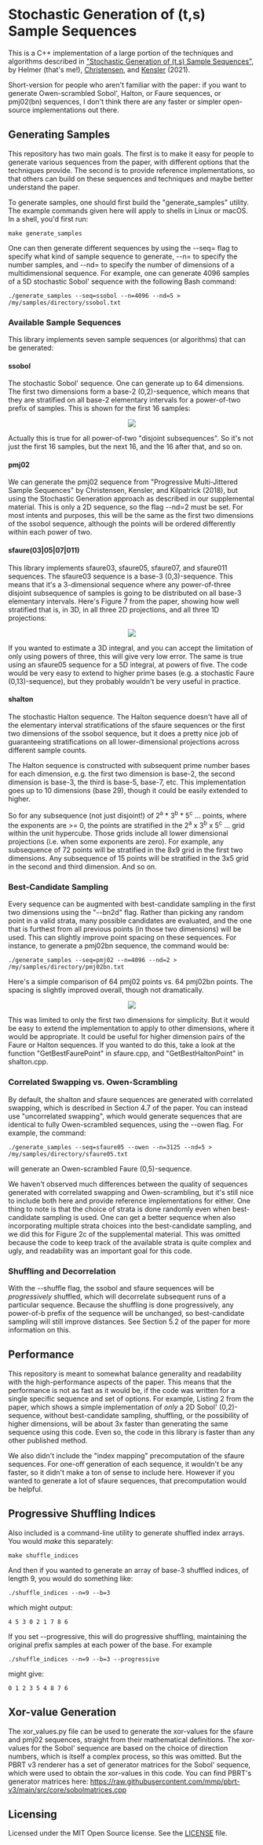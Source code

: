 # Stochastic Generation of (t,s) Sample Sequences

This is a C++ implementation of a large portion of the techniques and algorithms described in ["Stochastic Generation of (t,s) Sample Sequences"](https://graphics.pixar.com/library/SampleSequences/), by Helmer (that's me!), [Christensen](https://www.seanet.com/~myandper/per.htm), and [Kensler](http://eastfarthing.com/) (2021). 

Short-version for people who aren't familiar with the paper: if you want to generate Owen-scrambled Sobol', Halton, or Faure sequences, or pmj02(bn) sequences, I don't think there are any faster or simpler open-source implementations out there.

## Generating Samples

This repository has two main goals. The first is to make it easy for people to generate various sequences from the paper, with different options that the techniques provide. The second is to provide reference implementations, so that others can build on these sequences and techniques and maybe better understand the paper.

To generate samples, one should first build the "generate_samples" utility. The example commands given here will apply to shells in Linux or macOS. In a shell, you'd first run:

<pre><code>make generate_samples</code></pre>

One can then generate different sequences by using the --seq= flag to specify what kind of sample sequence to generate, --n= to specify the number samples, and --nd= to specify the number of dimensions of a multidimensional sequence. For example, one can generate 4096 samples of a 5D stochastic Sobol' sequence with the following Bash command:

<pre><code>./generate_samples --seq=ssobol --n=4096 --nd=5 > /my/samples/directory/ssobol.txt</code></pre>

### Available Sample Sequences

This library implements seven sample sequences (or algorithms) that can be generated:

#### ssobol

The stochastic Sobol' sequence. One can generate up to 64 dimensions. The first two dimensions form a base-2 (0,2)-sequence, which means that they are stratified on all base-2 elementary intervals for a power-of-two prefix of samples. This is shown for the first 16 samples:

<p align='center'>
	<img src='https://github.com/Andrew-Helmer/stochastic-generation/blob/main/images/ssobol02.jpg'><br>
</p>

Actually this is true for all power-of-two "disjoint subsequences". So it's not just the first 16 samples, but the next 16, and the 16 after that, and so on.

#### pmj02

We can generate the pmj02 sequence from "Progressive Multi-Jittered Sample Sequences" by Christensen, Kensler, and Kilpatrick (2018), but using the Stochastic Generation approach as described in our supplemental material. This is only a 2D sequence, so the flag --nd=2 must be set. For most intents and purposes, this will be the same as the first two dimensions of the ssobol sequence, although the points will be ordered differently within each power of two.

#### sfaure(03|05|07|011)

This library implements sfaure03, sfaure05, sfaure07, and sfaure011 sequences. The sfaure03 sequence is a base-3 (0,3)-sequence. This means that it's a 3-dimensional sequence where any power-of-three disjoint subsequence of samples is going to be distributed on all base-3 elementary intervals. Here's Figure 7 from the paper, showing how well stratified that is, in 3D, in all three 2D projections, and all three 1D projections:

<p align='center'>
	<img src='https://github.com/Andrew-Helmer/stochastic-generation/blob/main/images/sfaure03.jpg'><br>
</p>

If you wanted to estimate a 3D integral, and you can accept the limitation of only using powers of three, this will give very low error. The same is true using an sfaure05 sequence for a 5D integral, at powers of five. The code would be very easy to extend to higher prime bases (e.g. a stochastic Faure (0,13)-sequence), but they probably wouldn't be very useful in practice. 

#### shalton

The stochastic Halton sequence. The Halton sequence doesn't have all of the elementary interval stratifications of the sfaure sequences or the first two dimensions of the ssobol sequence, but it does a pretty nice job of guaranteeing stratifications on all lower-dimensional projections across different sample counts. 

The Halton sequence is constructed with subsequent prime number bases for each dimension, e.g. the first two dimension is base-2, the second dimension is base-3, the third is base-5, base-7, etc. This implementation goes up to 10 dimensions (base 29), though it could be easily extended to higher.

So for any subsequence (not just disjoint!) of 2<sup>a</sup> * 3<sup>b</sup> * 5<sup>c</sup> ... points, where the exponents are >= 0, the points are stratified in the 2<sup>a</sup> x 3<sup>b</sup> x 5<sup>c</sup> ... grid within the unit hypercube. Those grids include all lower dimensional projections (i.e. when some exponents are zero). For example, any subsequence of 72 points will be stratified in the 8x9 grid in the first two dimensions. Any subsequence of 15 points will be stratified in the 3x5 grid in the second and third dimension. And so on.

### Best-Candidate Sampling

Every sequence can be augmented with best-candidate sampling in the first two dimensions using the "--bn2d" flag. Rather than picking any random point in a valid strata, many possible candidates are evaluated, and the one that is furthest from all previous points (in those two dimensions) will be used. This can slightly improve point spacing on these sequences. For instance, to generate a pmj02bn sequence, the command would be:

<pre><code>./generate_samples --seq=pmj02 --n=4096 --nd=2 > /my/samples/directory/pmj02bn.txt</code></pre>

Here's a simple comparison of 64 pmj02 points vs. 64 pmj02bn points. The spacing is slightly improved overall, though not dramatically.

<p align='center'>
	<img src='https://github.com/Andrew-Helmer/stochastic-generation/blob/main/images/pmj02bn.jpg'><br>
</p>

This was limited to only the first two dimensions for simplicity. But it would be easy to extend the implementation to apply to other dimensions, where it would be appropriate. It could be useful for higher dimension pairs of the Faure or Halton sequences. If you wanted to do this, take a look at the function "GetBestFaurePoint" in sfaure.cpp, and "GetBestHaltonPoint" in shalton.cpp.

### Correlated Swapping vs. Owen-Scrambling

By default, the shalton and sfaure sequences are generated with correlated swapping, which is described in Section 4.7 of the paper. You can instead use "uncorrelated swapping", which would generate sequences that are identical to fully Owen-scrambled sequences, using the --owen flag. For example, the command:

<pre><code>./generate_samples --seq=sfaure05 --owen --n=3125 --nd=5 > /my/samples/directory/sfaure05.txt</code></pre>

will generate an Owen-scrambled Faure (0,5)-sequence.

We haven't observed much differences between the quality of sequences generated with correlated swapping and Owen-scrambling, but it's still nice to include both here and provide reference implementations for either. One thing to note is that the choice of strata is done randomly even when best-candidate sampling is used. One can get a better sequence when also incorporating multiple strata choices into the best-candidate sampling, and we did this for Figure 2c of the supplemental material. This was omitted because the code to keep track of the available strata is quite complex and ugly, and readability was an important goal for this code.

### Shuffling and Decorrelation

With the --shuffle flag, the ssobol and sfaure sequences will be *progressively* shuffled, which will decorrelate subsequent runs of a particular sequence. Because the shuffling is done progressively, any power-of-b prefix of the sequence will be unchanged, so best-candidate sampling will still improve distances. See Section 5.2 of the paper for more information on this.

## Performance

This repository is meant to somewhat balance generality and readability with the high-performance aspects of the paper. This means that the performance is not as fast as it would be, if the code was written for a single specific sequence and set of options. For example, Listing 2 from the paper, which shows a simple implementation of *only* a 2D Sobol' (0,2)-sequence, without best-candidate sampling, shuffling, or the possibility of higher dimensions, will be about 3x faster than generating the same sequence using this code. Even so, the code in this library is faster than any other published method.

We also didn't include the "index mapping" precomputation of the sfaure sequences. For one-off generation of each sequence, it wouldn't be any faster, so it didn't make a ton of sense to include here. However if you wanted to generate a lot of sfaure sequences, that precomputation would be helpful.

## Progressive Shuffling Indices

Also included is a command-line utility to generate shuffled index arrays. You would *make* this separately:

<pre><code>make shuffle_indices</code></pre>

And then if you wanted to generate an array of base-3 shuffled indices, of length 9, you would do something like:

<pre><code>./shuffle_indices --n=9 --b=3</code></pre>

which might output:

<pre><code>4 5 3 0 2 1 7 8 6</code></pre>

If you set --progressive, this will do progressive shuffling, maintaining the original prefix samples at each power of the base. For example

<pre><code>./shuffle_indices --n=9 --b=3 --progressive</code></pre>

might give:

<pre><code>0 1 2 3 5 4 8 7 6</code></pre>

## Xor-value Generation

The xor_values.py file can be used to generate the xor-values for the sfaure and pmj02 sequences, straight from their mathematical definitions. The xor-values for the Sobol' sequence are based on the choice of direction numbers, which is itself a complex process, so this was omitted. But the PBRT v3 renderer has a set of generator matrices for the Sobol' sequence, which were used to obtain the xor-values in this code. You can find PBRT's generator matrices here: https://raw.githubusercontent.com/mmp/pbrt-v3/main/src/core/sobolmatrices.cpp

## Licensing

Licensed under the MIT Open Source license. See the [LICENSE](/LICENSE) file. 
